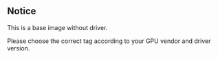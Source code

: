 ## Notice

This is a base image without driver.

Please choose the correct tag according to your GPU vendor and driver version.
